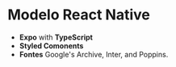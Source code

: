 # Modelo React Native
- **Expo** with **TypeScript**
- **Styled Comonents**
- **Fontes** Google's Archive, Inter, and Poppins.
